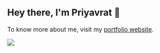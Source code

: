 ## Hey there, I'm Priyavrat 👋
To know more about me, visit my [portfolio website](https://p-v.pages.dev).

![](https://komarev.com/ghpvc/?username=priyavrat-misra&style=flat)
